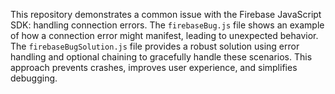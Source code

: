 This repository demonstrates a common issue with the Firebase JavaScript SDK: handling connection errors. The `firebaseBug.js` file shows an example of how a connection error might manifest, leading to unexpected behavior. The `firebaseBugSolution.js` file provides a robust solution using error handling and optional chaining to gracefully handle these scenarios. This approach prevents crashes, improves user experience, and simplifies debugging.